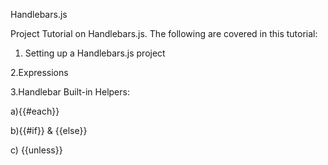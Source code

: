  
Handlebars.js 

  Project Tutorial on Handlebars.js. The following are covered in this tutorial:
  
  
 
 1. Setting up a Handlebars.js project 
 
 2.Expressions
 
 3.Handlebar Built-in Helpers:
 
  a){{#each}}
  
  b){{#if}} & {{else}} 
  
  c) {{unless}}
